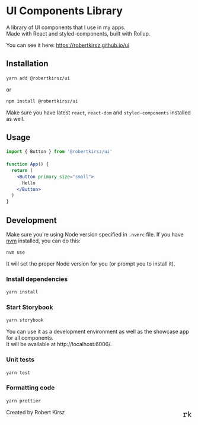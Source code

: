 # UI Components Library

A library of UI components that I use in my apps.  
Made with React and styled-components, built with Rollup.

You can see it here: https://robertkirsz.github.io/ui

## Installation

```sh
yarn add @robertkirsz/ui
```

or

```sh
npm install @robertkirsz/ui
```

Make sure you have latest `react`, `react-dom` and `styled-components` installed as well.

## Usage

```jsx
import { Button } from '@robertkirsz/ui'

function App() {
  return (
    <Button primary size="small">
      Hello
    </Button>
  )
}
```

## Development

Make sure you're using Node version specified in `.nvmrc` file. If you have [nvm](https://github.com/nvm-sh/nvm) installed, you can do this:

```sh
nvm use
```

It will set the proper Node version for you (or prompt you to install it).

### Install dependencies

```sh
yarn install
```

### Start Storybook

```sh
yarn storybook
```

You can use it as a development environment as well as the showcase app for all components.  
It will be available at http://localhost:6006/.

### Unit tests

```sh
yarn test
```

### Formatting code

```sh
yarn prettier
```

<img alt="Logo" align="right" src="src/images/logo.png" width="30px" />
Created by Robert Kirsz
